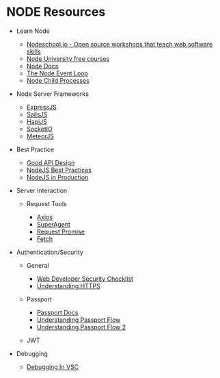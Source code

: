 # NODE Resources

* Learn Node

  * [Nodeschool.io - Open source workshops that teach web software skills](https://nodeschool.io/)
  * [Node University free courses](https://node.university/courses/category/free)
  * [Node Docs](https://nodejs.org/en/docs/)
  * [The Node Event Loop](https://nodejs.org/en/docs/guides/event-loop-timers-and-nexttick/)
  * [Node Child Processes](https://nodejs.org/api/child_process.html)

* Node Server Frameworks

  * [ExpressJS](http://expressjs.com/)
  * [SailsJS](https://sailsjs.com/)
  * [HapiJS](https://hapijs.com/)
  * [SocketIO](https://socket.io)
  * [MeteorJS](https://www.meteor.com/)

* Best Practice

  * [Good API Design](https://techbeacon.com/guide-restful-api-design-35-must-reads#.WcVeaYqsgc0.twitter)
  * [NodeJS Best Practices](https://github.com/i0natan/nodebestpractices)
  * [NodeJS in Production](http://goldbergyoni.com/checklist-best-practice-of-node-js-in-production/)

* Server Interaction

  * Request Tools

    * [Axios](https://github.com/axios/axios)
    * [SuperAgent](https://visionmedia.github.io/superagent/)
    * [Request Promise](https://github.com/request/request-promise)
    * [Fetch](https://developer.mozilla.org/en-US/docs/Web/API/Fetch_API)

* Authentication/Security

  * General

    * [Web Developer Security Checklist](https://simplesecurity.sensedeep.com/web-developer-security-checklist-f2e4f43c9c56)
    * [Understanding HTTPS](https://robertheaton.com/2014/03/27/how-does-https-actually-work/) 

  * Passport

    * [Passport Docs](www.passportjs.org/)
    * [Understanding Passport Flow](https://stackoverflow.com/questions/27637609/understanding-passport-serialize-deserialize)
    * [Understanding Passport Flow 2](http://toon.io/understanding-passportjs-authentication-flow/)

  * JWT

* Debugging

    * [Debugging In VSC](https://code.visualstudio.com/docs/editor/debugging)
